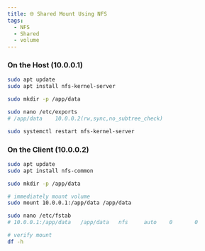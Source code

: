 ```yaml
---
title: 🌐 Shared Mount Using NFS
tags:
  - NFS
  - Shared
  - volume
---
```


### On the Host (10.0.0.1)

```sh
sudo apt update
sudo apt install nfs-kernel-server

sudo mkdir -p /app/data

sudo nano /etc/exports
# /app/data    10.0.0.2(rw,sync,no_subtree_check)

sudo systemctl restart nfs-kernel-server
```

### On the Client (10.0.0.2)

```sh
sudo apt update
sudo apt install nfs-common

sudo mkdir -p /app/data

# immediately mount volume
sudo mount 10.0.0.1:/app/data /app/data

sudo nano /etc/fstab
# 10.0.0.1:/app/data   /app/data   nfs     auto    0       0

# verify mount
df -h
```
